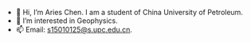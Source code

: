 - 👋 Hi, I’m Aries Chen. I am a student of China University of Petroleum.
- 👀 I’m interested in Geophysics.
- 📫 Email: s15010125@s.upc.edu.cn.

<!---
AriesChen-UPC/AriesChen-UPC is a ✨ special ✨ repository because its `README.md` (this file) appears on your GitHub profile.
You can click the Preview link to take a look at your changes.
--->
